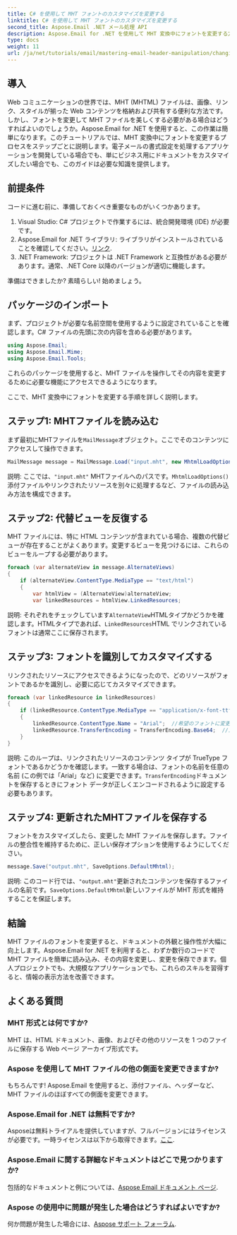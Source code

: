```yaml
---
title: C# を使用して MHT フォントのカスタマイズを変更する
linktitle: C# を使用して MHT フォントのカスタマイズを変更する
second_title: Aspose.Email .NET メール処理 API
description: Aspose.Email for .NET を使用して MHT 変換中にフォントを変更する方法を学びます。このステップ バイ ステップ ガイドに従って簡単にカスタマイズできます。
type: docs
weight: 11
url: /ja/net/tutorials/email/mastering-email-header-manipulation/changing-mht-font-customization/
---
```

## 導入

Web コミュニケーションの世界では、MHT (MHTML) ファイルは、画像、リンク、スタイルが揃った Web コンテンツを格納および共有する便利な方法です。しかし、フォントを変更して MHT ファイルを美しくする必要がある場合はどうすればよいのでしょうか。Aspose.Email for .NET を使用すると、この作業は簡単になります。このチュートリアルでは、MHT 変換中にフォントを変更するプロセスをステップごとに説明します。電子メールの書式設定を処理するアプリケーションを開発している場合でも、単にビジネス用にドキュメントをカスタマイズしたい場合でも、このガイドは必要な知識を提供します。

## 前提条件

コードに進む前に、準備しておくべき重要なものがいくつかあります。

1. Visual Studio: C# プロジェクトで作業するには、統合開発環境 (IDE) が必要です。
2.  Aspose.Email for .NET ライブラリ: ライブラリがインストールされていることを確認してください。[リンク](https://releases.aspose.com/email/net/).
3. .NET Framework: プロジェクトは .NET Framework と互換性がある必要があります。通常、.NET Core 以降のバージョンが適切に機能します。

準備はできましたか? 素晴らしい! 始めましょう。

## パッケージのインポート

まず、プロジェクトが必要な名前空間を使用するように設定されていることを確認します。C# ファイルの先頭に次の内容を含める必要があります。

```csharp
using Aspose.Email;
using Aspose.Email.Mime;
using Aspose.Email.Tools;
```

これらのパッケージを使用すると、MHT ファイルを操作してその内容を変更するために必要な機能にアクセスできるようになります。

ここで、MHT 変換中にフォントを変更する手順を詳しく説明します。

## ステップ1: MHTファイルを読み込む

まず最初にMHTファイルを`MailMessage`オブジェクト。ここでそのコンテンツにアクセスして操作できます。

```csharp
MailMessage message = MailMessage.Load("input.mht", new MhtmlLoadOptions());
```

説明: ここでは、`"input.mht"` MHTファイルへのパスです。`MhtmlLoadOptions()`添付ファイルやリンクされたリソースを別々に処理するなど、ファイルの読み込み方法を構成できます。

## ステップ2: 代替ビューを反復する

MHT ファイルには、特に HTML コンテンツが含まれている場合、複数の代替ビューが存在することがよくあります。変更するビューを見つけるには、これらのビューをループする必要があります。

```csharp
foreach (var alternateView in message.AlternateViews)
{
    if (alternateView.ContentType.MediaType == "text/html")
    {
        var htmlView = (AlternateView)alternateView;
        var linkedResources = htmlView.LinkedResources;
```

説明: それぞれをチェックしています`AlternateView`HTMLタイプかどうかを確認します。HTMLタイプであれば、`LinkedResources`HTML でリンクされているフォントは通常ここに保存されます。

## ステップ3: フォントを識別してカスタマイズする

リンクされたリソースにアクセスできるようになったので、どのリソースがフォントであるかを識別し、必要に応じてカスタマイズできます。

```csharp
foreach (var linkedResource in linkedResources)
{
    if (linkedResource.ContentType.MediaType == "application/x-font-ttf")
    {
        linkedResource.ContentType.Name = "Arial";  //希望のフォントに変更
        linkedResource.TransferEncoding = TransferEncoding.Base64;  //正しくエンコードされていることを確認してください
    }
}
```

説明: このループは、リンクされたリソースのコンテンツ タイプが TrueType フォントであるかどうかを確認します。一致する場合は、フォントの名前を任意の名前 (この例では「Arial」など) に変更できます。`TransferEncoding`ドキュメントを保存するときにフォント データが正しくエンコードされるように設定する必要もあります。

## ステップ4: 更新されたMHTファイルを保存する

フォントをカスタマイズしたら、変更した MHT ファイルを保存します。ファイルの整合性を維持するために、正しい保存オプションを使用するようにしてください。

```csharp
message.Save("output.mht", SaveOptions.DefaultMhtml);
```

説明: このコード行では、`"output.mht"`更新されたコンテンツを保存するファイルの名前です。`SaveOptions.DefaultMhtml`新しいファイルが MHT 形式を維持することを保証します。

## 結論

MHT ファイルのフォントを変更すると、ドキュメントの外観と操作性が大幅に向上します。Aspose.Email for .NET を利用すると、わずか数行のコードで MHT ファイルを簡単に読み込み、その内容を変更し、変更を保存できます。個人プロジェクトでも、大規模なアプリケーションでも、これらのスキルを習得すると、情報の表示方法を改善できます。

## よくある質問

### MHT 形式とは何ですか?
MHT は、HTML ドキュメント、画像、およびその他のリソースを 1 つのファイルに保存する Web ページ アーカイブ形式です。

### Aspose を使用して MHT ファイルの他の側面を変更できますか?
もちろんです! Aspose.Email を使用すると、添付ファイル、ヘッダーなど、MHT ファイルのほぼすべての側面を変更できます。

### Aspose.Email for .NET は無料ですか?
 Asposeは無料トライアルを提供していますが、フルバージョンにはライセンスが必要です。一時ライセンスは以下から取得できます。[ここ](https://purchase.aspose.com/temporary-license/).

### Aspose.Email に関する詳細なドキュメントはどこで見つかりますか?
包括的なドキュメントと例については、[Aspose Email ドキュメント ページ](https://reference.aspose.com/email/net/).

### Aspose の使用中に問題が発生した場合はどうすればよいですか?
何か問題が発生した場合には、[Aspose サポート フォーラム](https://forum.aspose.com/c/email/12/).